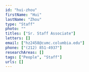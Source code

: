 ```yaml
---
id: "hui-zhou"
firstName: "Hui"
lastName: "Zhou"
type: "Staff"
photo: ""
titles: ["Sr. Staff Associate"]
letters: []
email: ["hz2458@cumc.columbia.edu"]
phone: ["(212) 851-4937"]
researchAreas: []
tags: ["People", "Staff"]
urls: []
---
```

